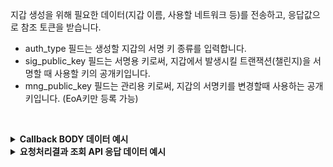 지갑 생성을 위해 필요한 데이터(지갑 이름, 사용할 네트워크 등)를 전송하고, 응답값으로 참조 토큰을 받습니다.

* auth_type 필드는 생성할 지갑의 서명 키 종류를 입력합니다. 
* sig_public_key 필드는 서명용 키로써, 지갑에서 발생시킬 트랜잭션(챌린지)을 서명할 때 사용할 키의 공개키입니다. 
* mng_public_key 필드는 관리용 키로써, 지갑의 서명키를 변경할때 사용하는 공개키입니다. (EoA키만 등록 가능)
<p><br/></p>

<details>
  <summary><b>Callback BODY 데이터 예시</b></summary>

  ```plaintext
  # wallet_id 필드는 생성된 지갑의 식별자이며 지갑을 사용하는 API에서 필요합니다. 
  {
    "request_id": "5fc9682d-7b21-448e-9c62-286b266e7e9b"
    "status": "COMPLETE",
    "results": {
      "wallet": {
        "wallet_id": "31b8b3e2-9ebb-41a8-a7d5-9dda28e249d5",
        "wallet_name": "hong-gil-dong",
        "wallet_address": "0x300209c94eb01e9a27b053a41586de71225377be",
        "network_chain_id": 12,
        "auth_type": "eoakey",
        "sig_public_key": "0x44b59a2101ef56ae6f618602255f8b147568332c53262b5f02f359c87709649e478929d74a73ca2007d9f0e55106f39ad2507859ccc15413cb48e83fd57b0950",
        "mng_public_key": "0xc2962fbe6af1540896ccd7ba816a52ebc1d7d4fa1df2b1745e27b257b0023f0a1d5ff0ca8fd6378e5bf5a50597f23dbea8773775f452178793f534a731578606",
        "created_at": "2024-07-16T07:30:24+09:00"
      },
      "transaction_hash": "0x871721b6e08645a40dc3ce2a625bafa039cf5ed64c65124c71cbbbc2c05aa02d",
      "transaction_gas_used": 2347335,
      "requested_at": "2024-07-16T07:30:24+09:00"
      "finished_at": "2024-07-16T16:30:26+09:00",
    },
  }
  ```
</details>

<details>
  <summary><b>요청처리결과 조회 API 응답 데이터 예시</b></summary>

  ```plaintext
  # wallet_id 필드는 생성된 지갑의 식별자이며 지갑을 사용하는 API에서 필요합니다. 
  {
      "code": "20000",
      "message": "SUCCESS",
      "request_id": "5fc9682d-7b21-448e-9c62-286b266e7e9b",
      "status": "COMPLETE",
      "results": {
          "wallet": {
              "wallet_id": "31b8b3e2-9ebb-41a8-a7d5-9dda28e249d5",
              "wallet_name": "dev-test-0716",
              "wallet_address": "0x300209c94eb01e9a27b053a41586de71225377be",
              "network_chain_id": 12,
              "auth_type": "eoakey",
              "sig_public_key": "0x44b59a2101ef56ae6f618602255f8b147568332c53262b5f02f359c87709649e478929d74a73ca2007d9f0e55106f39ad2507859ccc15413cb48e83fd57b0950",
              "mng_public_key": "0xc2962fbe6af1540896ccd7ba816a52ebc1d7d4fa1df2b1745e27b257b0023f0a1d5ff0ca8fd6378e5bf5a50597f23dbea8773775f452178793f534a731578606",
              "created_at": "2024-07-16T07:30:24+09:00"
          },
          "transaction_hash": "0x871721b6e08645a40dc3ce2a625bafa039cf5ed64c65124c71cbbbc2c05aa02d",
          "transaction_gas_used": 2347335,
          "requested_at": "2024-07-16T07:30:24+09:00"
          "finished_at": "2024-07-16T16:30:27+09:00",
      }
  }
  ```
</details>
